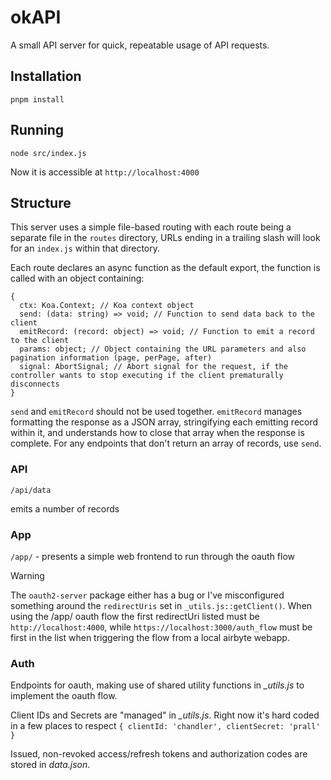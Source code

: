 # okAPI

A small API server for quick, repeatable usage of API requests.

## Installation

```
pnpm install
```

## Running

```
node src/index.js
```

Now it is accessible at `http://localhost:4000`

## Structure

This server uses a simple file-based routing with each route being a separate file in the `routes` directory, URLs ending in a trailing slash will look for an `index.js` within that directory.

Each route declares an async function as the default export, the function is called with an object containing:

```
{
  ctx: Koa.Context; // Koa context object
  send: (data: string) => void; // Function to send data back to the client
  emitRecord: (record: object) => void; // Function to emit a record to the client
  params: object; // Object containing the URL parameters and also pagination information (page, perPage, after)
  signal: AbortSignal; // Abort signal for the request, if the controller wants to stop executing if the client prematurally disconnects
}
```

`send` and `emitRecord` should not be used together. `emitRecord` manages formatting the response as a JSON array, stringifying each emitting record within it, and understands how to close that array when the response is complete. For any endpoints that don't return an array of records, use `send`.

### API

`/api/data`

emits a number of records

### App

`/app/` - presents a simple web frontend to run through the oauth flow

> [!WARNING]
> The `oauth2-server` package either has a bug or I've misconfigured something around the `redirectUris` set in `_utils.js::getClient()`. When using the /app/ oauth flow the first redirectUri listed must be `http://localhost:4000`, while `https://localhost:3000/auth_flow` must be first in the list when triggering the flow from a local airbyte webapp.

### Auth

Endpoints for oauth, making use of shared utility functions in _\_utils.js_ to implement the oauth flow.

Client IDs and Secrets are "managed" in _\_utils.js_. Right now it's hard coded in a few places to respect `{ clientId: 'chandler', clientSecret: 'prall' }`

Issued, non-revoked access/refresh tokens and authorization codes are stored in _data.json_.
